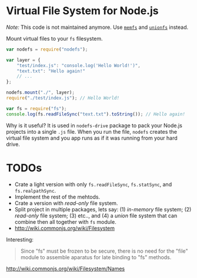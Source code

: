 # Virtual File System for Node.js

*Note:* This code is not maintained anymore. Use [`memfs`](http://npmjs.com/package/memfs) and
[`unionfs`](http://npmjs.com/package/unionfs) instead.

Mount virtual files to your `fs` filesystem.

```javascript
var nodefs = require("nodefs");

var layer = {
    "test/index.js": "console.log('Hello World!')",
    "text.txt": "Hello again!"
    // ...
};

nodefs.mount("./", layer);
require("./test/index.js"); // Hello World!

var fs = require("fs");
console.log(fs.readFileSync("text.txt").toString()); // Hello again!
```

Why is it useful? It is used in `nodefs-drive` package to pack your Node.js projects into a single `.js` file.
When you run the file, `nodefs` creates the virtual file system and you app runs as if it was running from your hard drive.

# TODOs

 - Crate a light version with only `fs.readFileSync`, `fs.statSync`, and `fs.realpathSync`.
 - Implement the rest of the mehtods.
 - Crate a version with *read-only* file system.
 - Split project in multiple packages, lets say: (1) *in-memory* file system; (2) *read-only* file system; (3) etc..,
 and (4) a *union* file system that can combine then all together with `fs` module.
 - http://wiki.commonjs.org/wiki/Filesystem
 
Interesting:

> Since "fs" must be frozen to be secure, there is no need for the "file" module to assemble aparatus for late 
binding to "fs" methods.

http://wiki.commonjs.org/wiki/Filesystem/Names
 
 
 
 